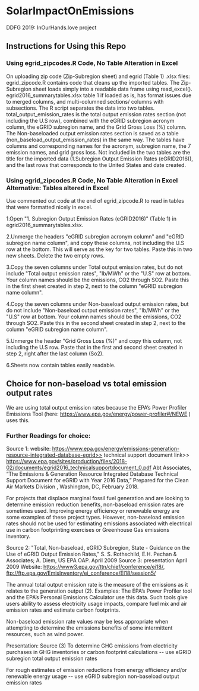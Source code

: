 # SolarImpactOnEmissions
DDFG 2019: InOurHands.love project

## Instructions for Using this Repo
### Using egrid_zipcodes.R Code, No Table Alteration in Excel 

On uploading zip code (Zip-Subregion sheet) and egrid (Table 1) .xlsx files: egrid_zipcode.R contains code that cleans up the imported tables. The Zip-Subregion sheet loads simply into a readable data frame using read_excel(). egrid2016_summarytables.xlsx table 1 if loaded as is, has format issues due to merged columns, and multi-columned sections/ columns with subsections. The R script separates the data into two tables. total_output_emission_rates is the total output emission rates section (not including the U.S row), combined with the eGRID subregion acronym column, the eGRID subregion name, and the Grid Gross Loss (%) column. The Non-baseloaded output emission rates section is saved as a table (non_baseload_output_emission_rates) in the same way. The tables have columns and corresponding names for the acronym, subregion name, the 7 emission names, and grid gross loss. Not included in the two tables are the title for the imported data (1.Subregion Output Emission Rates (eGRID2016)), and the last rows that corresponds to the United States and date created. 

### Using egrid_zipcodes.R Code, No Table Alteration in Excel Alternative: Tables altered in Excel

Use commented out code at the end of egrid_zipcode.R to read in tables that were formatted nicely in excel.

1.Open "1. Subregion Output Emission Rates (eGRID2016)" (Table 1) in egrid2016_summarytables.xlsx. 

2.Unmerge the headers "eGRID subregion acronym column" and "eGRID subregion name column", and copy these columns, not including the U.S row at the bottom. This will serve as the key for two tables. Paste this in two new sheets. Delete the two empty rows.

3.Copy the seven columns under Total output emission rates, but do not include "Total output emission rates", "lb/MWh" or the "U.S" row at bottom. Your column names should be the emissions, CO2 through SO2. Paste this in the first sheet created in step 2, next to the column "eGRID subregion name column".

4.Copy the seven columns under Non-baseload output emission rates, but do not include "Non-baseload output emission rates", "lb/MWh" or the "U.S" row at bottom. Your column names should be the emissions, CO2 through SO2. Paste this in the second sheet created in step 2, next to the column "eGRID subregion name column".

5.Unmerge the header "Grid Gross Loss (%)" and copy this column, not including the U.S row. Paste that in the first and second sheet created in step 2, right after the last column (So2).

6.Sheets now contain tables easily readable.


## Choice for non-baseload vs total emission output rates

We are using total output emission rates because the EPA’s Power Profiler Emissions Tool (here: https://www.epa.gov/energy/power-profiler#/NEWE ) uses this. 

### Further Readings for choice:

Source 1: website: https://www.epa.gov/energy/emissions-generation-resource-integrated-database-egrid>> technical support document link>>
https://www.epa.gov/sites/production/files/2018-02/documents/egrid2016_technicalsupportdocument_0.pdf
Abt Associates, “The Emissions & Generation Resource Integrated Database Technical Support Document for eGRID with Year 2016 Data,” Prepared for the Clean Air Markets Division , Washington, DC, February 2018.

For projects that displace marginal fossil fuel generation and are looking to determine emission reduction benefits, non-baseload emission rates are sometimes used. Improving energy efficiency or renewable energy are some examples of these project types. However, non-baseload emission  rates should not be used for estimating emissions associated with electrical use in carbon footprinting exercises or Greenhouse Gas emissions inventory.


Source 2: "Total, Non-baseload, eGRID Subregion, State - Guidance on the Use of eGRID Output Emission Rates," S. S. Rothschild, E.H. Pechan & Associates; A. Diem, US EPA OAP. April 2009
Source 3: presentation April 2009 
Website: https://www3.epa.gov/ttn/chief/conference/ei18/, ftp://ftp.epa.gov/EmisInventory/ei_conference/EI18/session5/

The annual total output emission rate is the measure of the emissions as it relates to the generation output (2). Examples: The EPA’s Power Profiler tool and the EPA’s Personal Emissions Calculator use this data. Such tools give users ability to assess electricity usage impacts, compare fuel mix and air emission rates and estimate carbon footprints. 

Non-baseload emission rate values may be less appropriate when attempting to determine the emissions benefits of some intermittent resources, such as wind power. 


Presentation: Source (3)
To determine GHG emissions from electricity purchases in GHG inventories or carbon footprint calculations -- use eGRID subregion total output emission rates

For rough estimates of emission reductions from energy efficiency and/or renewable energy usage -- use eGRID subregion non-baseload output emission rates

